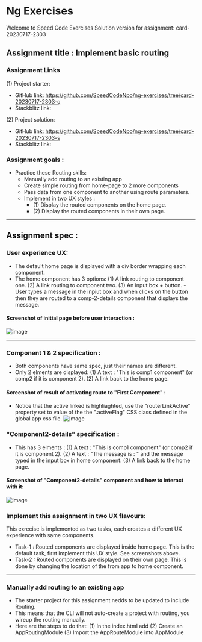 # Ng Exercises

Welcome to Speed Code Exercises
Solution version for assignment: card-20230717-2303

## Assignment title : Implement basic routing

### Assignment Links

(1) Project starter:
  - GitHub link: https://github.com/SpeedCodeNpo/ng-exercises/tree/card-20230717-2303-q
  - Stackblitz link: 

(2) Project solution:
  - GitHub link: https://github.com/SpeedCodeNpo/ng-exercises/tree/card-20230717-2303-s
  - Stackblitz link: 

### Assignment goals :

- Practice these Routing skills:
  - Manually add routing to an existing app
  - Create simple routing from home-page to 2 more components
  - Pass data from one component to another using route parameters.
  - Implement in two UX styles :
    - (1) Display the routed components on the home page.
    - (2) Display the routed components in their own page.

***      
## Assignment spec :

### User experience UX:
- The default home page is displayed with a div border wrapping each component.
- The home component has 3 options:
  (1) A link routing to component one.
  (2) A link routing to component two.
  (3) An input box + button.
      - User types a message in the inpiut box and when clicks on the button then
         they are routed to a comp-2-details component that displays the message.
  
#### Screenshot of initial page before user interaction :
![image](https://github.com/SpeedCodeNpo/ng-exercises/assets/132397719/2a07ee72-4e19-4077-bcc0-2cd1a8528c7c)

***

### Component 1 & 2 specification :
- Both components have same spec, just their names are different.
- Only 2 elments are displayed:
  (1) A text : "This is comp1 component" (or comp2 if it is component 2).
  (2) A link back to the home page.
#### Screenshot of result of activating route to "First Component" :
- Notice that the active linked is highliaghted, use the "routerLinkActive" property set to value of the the ".activeFlag" CSS
  class defined in the global app css file.
![image](https://github.com/SpeedCodeNpo/ng-exercises/assets/132397719/c928c514-2d55-44cf-aefc-e0d39bd78d92)


### "Component2-details" specification :
- This has 3 elments :
  (1) A text : "This is comp1 component" (or comp2 if it is component 2).
  (2) A text : "The message is : " and the message typed in the input box in home component.
  (3) A link back to the home page.
    
#### Screenshot of "Component2-details" component and how to interact with it:
![image](https://github.com/SpeedCodeNpo/ng-exercises/assets/132397719/920bbdc3-a2fd-43f2-978f-69c645b47c75)

### Implement this assignment in two UX flavours:

This exrecise is implemented as two tasks, each creates a different UX experience with same components.
- Task-1 : Routed components are displayed inside home page.
           This is the default task, first implement this UX style. See screenshots above.
- Task-2 : Routed components are displayed on their own page.
           This is done by changing the location of the <router-outlet> from app to home component.

***

### Manually add routing to an existing app
- The starter project for this assignment nedds to be updated to include Routing.
- This means that the CLI will not auto-create a project with routing, you wireup the routing manually.
- Here are the steps to do that: 
  (1) In the index.html add <base href="/">
  (2) Create an AppRoutingModule
  (3) Import the AppRouteModule into AppModule

